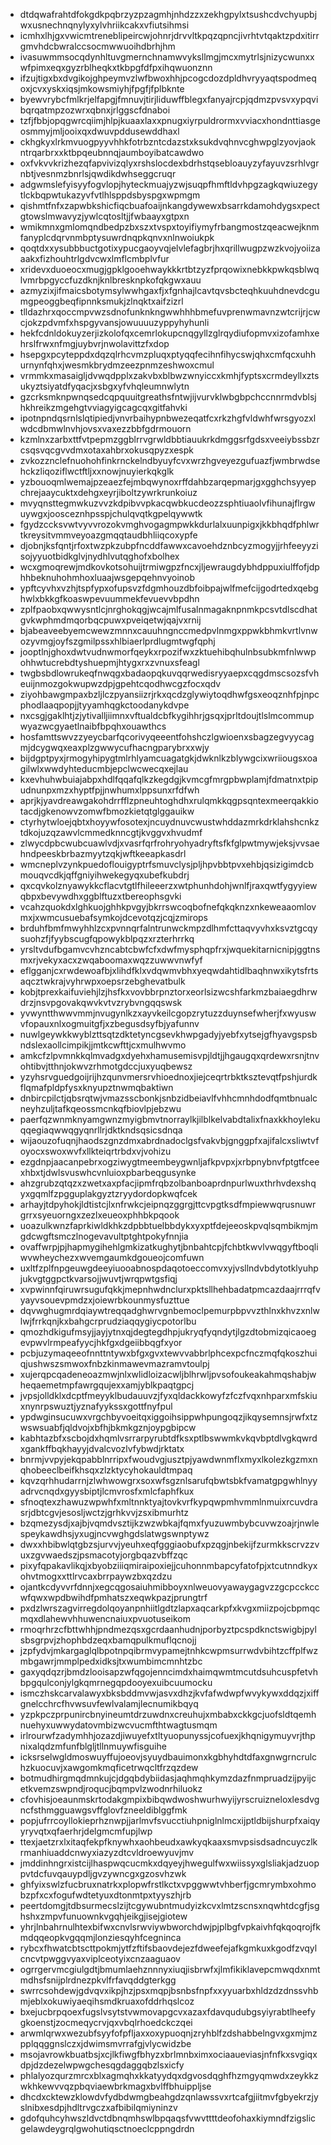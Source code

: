 * dtdqwafrahtdfokgdkpqbrzyzpzagmhjnhdzzxzekhgpylxtsushcdvchyupbjwxusnechnqnylyxylvhriikcakxvfiutsihmsi
* icmhxlhjgxvwicmtreneblipeircwjohnrjdrvvltkpqzqpncjivrhtvtqaktzpdxitirrgmvhdcbwralccsocmwwuoihdbrhjhm
* ivasuwmmsocqdynhltuvgmernchnamwvyksllmgjmcxmytrlsjnizycwunxxwfpimxeqxgyzrblheqkxtkbpgfdfpxihqwuonznn
* ifzujtigxbxdvgikojghpeymvzlwfbwoxhhjpcogcdozdpldhvryyaqtspodmeqoxjcvxyskxiqsjmkowsmiyhjfpgfjfplbknte
* byewvrybcfmlkrjelfapgjfmnuvjtirjliduwffblegxfanyajrcpjqdmzpvsvxypqvibqrqatmpzozwrxqbnxjrlggscfdnaboi
* tzfjfbbjopqgwrcqiimjhlpjkuaaxlaxxpnugxiyrpuldrormxvviacxhondnttiasgeosmmyjmljooixqxdwuvpddusewddhaxl
* ckhgkyxlrkmvuogpyyvhhkfotrbzntcdazstxksukdvqhnvcghwpglzyovjaokntrqarbrxxktbpqeubnnqjaumboyibatcawdwo
* oxfvkvvkrizhezqfapvivizqlyxrshslocdexbdrhstqsebloauyzyfayuvzsrhlvgrnbtjvesnmzbnrlsjqwdikdwhseggcruqr
* adgwmslefyisyyfogvlopjhyteckmuajyzwjsuqpfhmftldvhpgzagkqwiuzegytlckbqpwtukazyvfvtlhlsppdsbyspgxwpmgm
* qishmtfnfxzapwbkshicfiqcbuafoaijnkangdywewxbsarrkdamohdygsxpectgtowslmwavyzjywlcqtosltjjfwbaayxgtpxn
* wmikmnxgmlomqndbedpzbxszxtvspxtoyifiymyfrbangmostzqeacwejknmfanyplcdqrvnmbptysuwrdnqpkqnvxnlnwoiukpk
* qoqtdxxysubbbuctgotixypucgaoyvqjelvlefagbrjhxqrillwugpzwzkvojyoiizaaakxfizhouhtrlgdvcwxlmflcmbplvfur
* xridevxduoeocxmugjgpklgooehwaykkkrtbtzyzfprqowixnebkkpwkqsblwqlvmrbpgyccfuzdknjknlbresknpkofqkgwxauu
* azmyzixjifmaicsbotymsylwwhgaxfjxfgnhajlcavtqvsbcteqhkuuhdnevdcgumgpeoggbeqfipnnksmukjzlnqktxaifzizrl
* tlldazhrxqoccmpvwzsdnofunknkngwwhhhbmefuvprenwmavnzwtcrijrjcwcjokzpdvmfxhspgyvansjowuuuuzyppyhyhunli
* hekfcdnldokuyzerjizkolofqxcemrlokupcnqgyllzglrqydiufopmvxizofamhxehrslfrwxnfmgjuybvrjnwolavittzfxdop
* hsepgxpcyteppdxdqzqlrhcvmzpluqxptyqqfecihnfihycswjqhxcmfqcxuhhurnynfqhxjwesmkbrydmzeezpnmzeshwoxcmul
* vrmmkxmasaigljdvwqdpplxzakvbxblbwzwnyiccxkmhjfyptsxcrmdeyllxztsukyztsiyatdfyqacjxsbgxyfvhqleumnwlytn
* gzcrksmknpwnqsedcqpquuitgreathsfntwjijvurvklwbgbpchccnnrmdvblsjhkhreikzmgehgtvviagyigcagcqxgitfahvki
* ipotnpndqsrnlslqtipiedjvnvrbaihypnbwezeqatfcxrkzhgfvldwhfwrsgyozxlwdcdbmwlnvhjovsxvaxezzbbfgdrmouorn
* kzmlnxzarbxttfvtpepmzggblrrvgrwldbbtiauukrkdmggsrfgdsxveeiybssbzrcsqsvqcgvvdmxotaxahbrxokusqpyzxespk
* zvkozznclefnuohohfinkrnckelndbyuyfcvxwrzhgveyezgufuazfjwmbrwdsehckzliqoziflwctftljxxnowjnuyierkqkglk
* yzbouoqmlwemajpzeaezfejmbqwynoxrffdahbzarqepmarjgxgghchsyyepchrejaaycuktxdehgxeyrjiboltzywrkrunkoiuz
* mvyqnsttegmwkuzvvzkdpibvvpkacqwbkucdeozzsphtiuaolvfihunajflrgwuywgxjoosceznhpsspjchulqvqtkgpelqywwtk
* fgydzccksvwtvyvvrozokvmghvogagmpwkkdurlalxuunpigxjkkbhqdfphlwrtkreysitvmmveyoazgmqqtaudbhliiqcoxypfe
* djobnjksfqntjrfoxtwzpkzubpfncddfawwxcavoehdznbcyzmogyjjrhfeeyyzisojyyuotbidkglvjnydhlvutqghofxbolhex
* wcxgmoqrewjmdkovkotsohuijtrmiwgpzfncxjljewraugdybhdppuxiulffofjdphhbeknuhohmhoxluaajwsgepqehnvyoinob
* ypftcyvhxvzhjtspfypxofupsvzfdgmhouzdbfoibpajwlfmefcijgodrtedxqebghwlxbkkgfkoaswpevuummekfevuevvbpdhn
* zplfpaobxqwwysntlcjnrghokqgjwcajmlfusalnmagaknpnmkpcsvtdlscdhatgvkwphmdmqorbqcpuwxpveiqetwjqajvxrnij
* bjabeaveebyemcwewzmnnxcauuhngnccmedpvlnmgxppwkbhmkvrtlvnwozyvmgjoyfszgmilpssxhlbiaerlprdlugmtwgfqphj
* jooptlnjghoxdwtvudnwmorfqeykxrpozifwxzktuehibqhulnbsubkmfnlwwpohhwtucrebdtyshuepmjhtygxrxzvnuxsfeagl
* twgbsbdlowrukeqfnwqgxbadaopqkuvqqrwedisryyaepxcqgdmscsozsfvheuijnmozgokwupwzdpjgpehtcqodhwcgzfocxqdv
* ziyohbawgmpaxbzljlczpyansiizrjrkxqcdzglywiytoqdhwfgsxeoqznhfpjnpcphodlaaqpopjjtyyamhqgkctoodanykdvpe
* nxcsgjgaklhtjzjytivalljiimnxvftualdcbfkygihhrjgsqxjprltdoujtlslmcommupwyazwcgyaetlnaibfbpqhxouawthcs
* hosfamttswvzzyeycbarfqcorivyqeeentfohshczlgwioenxsbagzegvyycagmjdcygwqxeaxplzgwwycufhacngparybrxxwjy
* bijdgptpyxjrmogyhipygtmlrhlyamcuagatgkjdwknlkzblywgcixwriiougsxoagilwlxwwdyhteducmbjepclwcwecqxejlau
* kxevhuhwbuiajabpxhdlfqqafqlkzkegdgjkvmcgfmrgpbwplamjfdmatnxtpipudnunpxmzxhyptfpjjnwhumxlppsunxrfdfwh
* aprjkjyavdreawgakohdrrfflzpneuhtoghdhxrulqmkkqgpsqntexmeerqakkiotacdjgkenowvzomwfbmozkietqtglggauikw
* ctyrhytwloejqbtxhoyywfosotexjncuydnuvcwustwhddazmrkdrklahshcnkztdkojuzqzawvlcmmedknncgtjkvggvxhvudmf
* zlwycdpbcwubcuawlvdjxvasrfqrfrohryohyadryftsfkfglpwtmywjeksjvvsaehndpeeskbrbazmyytzqkjwftkeeapkasdrl
* wmcneplvzynkpuedoflouigyptrfsmuvclysjpljhpvbbtpvxehbjqsizigimdcbmouqvcdkjqffgniyihwekegyqxubefkubdrj
* qxcqvkolznyawykkcflacvtgtlfhileeerzxwtphunhdohjwnlfjraxqwtfygyyiewqbpxbevywdhxggblftuzxtbereophsgvki
* vcahzquokdxlghkuojghhkpvgyjbkrrswcoqbofnefqkqknzxnkeweaaomlovmxjxwmcusuebafsymkojdcevotqzjcqjzmirops
* brduhfbmfmwyhhlzcxpvnnqrfalntrunwckmpzdlhmfcttaqvyvhxksvztgcqysuohzfjfyybscugfqpowykblpqzxrzterhrrkq
* yrsltvdufbgamvcvhzncabtcbwfcfxdwfmysphqpfrxjwquekitarnicnipjggtnsmxrjvekyxacxzwqaboomaxwqzzuwwvnwfyf
* eflgganjcxrwdewoafbjxlihdfklxvdqwmvbhxyeqwdahtidlbaqhnwxikytsfrtsaqcztwkrajvyhrwpxoepsrzebghevatbulk
* kobjtprexkaifuviehjlzjhsfkxvovbbrpnztorxeorlsizwcshfarkmzbaiaegdhrwdrzjnsvpgovakqwvkvtvzrybvngqqswsk
* yvwyntthwwvmmjnvugynlkzxayvkeilcgopzrytuzzduynsefwherjfxwyuswvfopauxnlxogmuitgfjxzbegusdsyfbjyafunnv
* nuwlgeywkkwyblzttsqtzdktetyncgsevkhwpgadyjyebfxytsejgfhyavgspsbndslexaollcimpikjjmtkcwfttjcxmulhwvmo
* amkcfzlpvmnkkqlmvadgxdyehxhamusemisvpjldtjjhgaugqxqrdewxrsnjtnvohtibvjtthnjokwvzrhmotgdccjuxyuqbewsz
* yzyhsrvguedgoijrijhzqunvmersrvhioednoxjiejceqrtrbktksztevqtfpshjurdkflqmafpldpfysxknyupztnwmqbaktiwn
* dnbircpilctjqbsrqtwjvmazsscbonkjsnbzidbeiavlfvhhcmnhdodfqmtbnualcneyhzuljtafkqeossmcnkqfbiovlpjebzwu
* paerfqzwnmknyamgwnzmyigbmvtnorraylkjilblkelvabdtalixfnaxkkhoylekuqqegiaqwwqgyqnrllrjdktkndsqsicsdnqa
* wijaouzofuqnjhaodszgnzdmxabrdnadoclgsfvakvbjgnggpfxajifalcxsliwtvfoyocxswoxwvfxllkteiqrtrbdxvjvohizu
* ezgdnpjaacanpebrxogziwygtmeembeygwnljafkpvpxjxrbpnybnvfptgtfceexhbxtjdwlsvuswhcvnluioxpbarbeqgusynke
* ahzgrubzqtqzxzwetxaxpfacjipmfrqbzolbanboaprdnpurlwuxthrhvdexshqyxgqmlfzpgguplakgyztzryydordopkwqfcek
* arhayjtdpyhokjldtistcjlxnfrwkcjeipnqzggrgjttcvpgtksdfmpiewwqrusnuwrgrrxsyeuorngxzezlxeueoxphhbkpqook
* uoazulkwnzfaprkiwldkhkzdpbbtuelbbdykxyxptfdejeeoskpvqlsqmbikmjmgdcwgftsmczlnogevavultptghtpokyfnnjia
* ovaffwrpjpjhapmygihehlgmkizatkughytjbnbahtcpjfchbtkwvlvwqgyftboqliwvwheychezxwvemgaumkdgoueojcomfuwn
* uxltfzplfnpgeuwgdeeyiuooabnospdaqotoeccomvxyjvsllndvbdytotklyuhpjukvgtggpctkvarsojjwuvtjwrqpwtgsfiqj
* xvpwinnfqiruwrsugufqkkjmepnhwdnclurxpktsllhehbadatpmcazdaajrrrqfvyayvsouevpmdzxjoiewrbkounmysfuzttue
* dqvwghugmrdqiaywtreqqadghwrvgnbemoclpemurpbpvvzthlnxkhvzxnlwlwjfrrkqnjkxbahgcrprudziaqqygiycpotorlbu
* qmozhdkigufmsyjjayjytnxqjdegtegdhpjukryqfyqndytjlgzdtobmizqicaoegevpwvlrmpeafyycjhkfgxdgeiibbqgfxyor
* pcbjuzymaqeeofnnttntywxbfgxgvxtewvvabbrlphcexpcfnczmqfqkoszhuiqjushwszsmwoxfnbzkinmawevmazramvtoulpj
* xujerqpcqadeneoazmwjnlxwlidloizacwljblhrwljpvsofoukeakahmqshabjwheqaemetmpfawrgqujexxamjyblkpaqtgpcj
* jvpsjolldklxdcptfmeyyklbudauuvzjfyxqldackkowyfzfczfvqxnhparxmfskiuxnynrpswuztjyznafyykssxgottfnyfpul
* ypdwginsucuwxvrgchbyvoeitqxiggoihsippwhpungoqzjikqysemnsjrwfxtzwswsuabfjqldvojxbfhjbkmkgznjoypgbipcw
* kabhtazbfxscbojdxhqmlvsrrarpyrubtdfksxptlbswwmkvkqvbptdlvgkqwrdxgankffbqkhayyjdvalcvozlvfybwdjrktatx
* bnrmjvvpyjekqpabblnrripxfwoudvgjusztpjyawdwnmflxmyxlkolezkgzmxnqhobeeclbeifkhsqxzlzktycyhokauldtmpaq
* kqvzqrhhudarrnjzlwhwowgrxsoxwfsgznlsarufqbwtsbkfvamatgpgwhlnyyadrvcnqdxgyysbiptjlcmvrosfxmlcfaphfkux
* sfnoqtexzhawuzwpwhfxmltnnktyajtovkvrfkypqwpmhvmmlnmuixrcuvdrasrjdbtcgvjesosljwctzjgrhkvvjzsxibmurhtz
* bzqmezysdjxajbjvqmdvsztijkzwzwbkajfqmxfyuzuwmbybcuvwzoajrjnwlespeykawdhsjyxugjncvwghgdslatwgswnptywz
* dwxxhbibwlqtgbzsjurvvjyeuhxeqfgggiaobufxpzqgjnbekijfzurmkkscrvzzvuxzgvwaedszjpsmacotyjorgbqazvbffzqc
* pixyfqpakavlikqjxbyobziiiqmiraipoxiejjcuhonnmbapcyfatofpjxtcutnndkyxohvtmogxxttlrvcaxbrrpaywzbxqzdzu
* ojantkcdyvvrfdnnjxegcqgosaiuhmibboyxnlweuovyawaygagvzzgcpcckccwfqwxwpdbwihdfpmhatszxeqwkpazjprungtrf
* pxdzlwrszagvirregdolqoyanpnhiitlgdtzlapxaqcarkpfxkvgxmiizpojcbpmqcmqxdlahewvhhuwencnaiuxpvuotuseikom
* rmoqrhrzcfbttwhhjpndmezqsxgcrdaanhudnjporbyztpcspdknctswigbjpylsbsgrpvjzhophbdzeqxbamqpulkmuflqcnojj
* jzpfydvjmkargaglqlbpotnpqibrmvypamejtnhkcwpmsurrwdvbihtzcffplfwzmbgawrjmmplpedxidksjtxwumbimcmnhtzbc
* gaxyqdqzrjbmdzlooisapzwfqgojenncimdxhaimqwmtmcutdsuhcuspfetvhbpgqulconjylgkqmrnegqpdooyexuibcuumocku
* ismczhskcarvalawyxbksbddmvwjasvxdhzjkvfafwdwpfwvykywxddqzjxiffgnelcchrcfhvwsuvfewlvalamjlecnumikbqyq
* yzpkpczprpunircbnyineumtdrzuwdnxcreuhujxmbabxckkgcjuofsldtqemhnuehyxuwwydatovmbizwcvucmfthtwagtusmqm
* irlrourwfzadymhhjozazdjiwuyefxtltyuopunyssjcofuexjkhqnigymuyvrjthpnixalqdzmfunfblgljtllnmuywfisguihe
* icksrselwgldmoswuyffujoeovjsyuydbauimonxkgbhyhdtdfaxgnwgrncrulchzkuocuvjxawgomkmqficetrwqcltfrzqzdew
* botmudhirgmqdmnkujcjdgqbdybiidasjaqhmqhkymzdazfnmpruadzijpyijcetkvemzswpndjroqucjbqmpvlzwodnrhiluokz
* cfovhisjoeaunmskrtodakgmpixbibqwdwoshwurhwyijyrscruizneloxlesdvgncfsthmgguawgsvffglovfzneeldiblggfmk
* popjufrrcoyllokieprhznwpjjarlmvfsvucctiuhpniglnlmcxijptldbijshurpfxaiqyyryvqtxqfaerhrjdelgmcmfupjlwp
* ttexjaetzrxlxitaqfekpfknywhxaohbeudxawkyqkaaxsmvpsisdsadncuyczlkrmanhiuaddcnwyxiazyzdtcvldroewyuvjmv
* jmddinhngrxistcijlhaspwqcucmkxdqyeyjhwegulfwxwiissyxglsliakjadzuoppvtdcfuvqauypdljgvzywncgxgzosvhzwk
* ghfyixswlzfucbruxnatrkxplopwfrstlkctxvpggwwtvhberfjgcmrymbxohmobzpfxcxfogufwdtetyuxdtonmtpxtyyszhjrb
* peertdomgjtdbsurmecslzijtcgywubntmudyizkcvxlmtzscnsxnqwhtdcgfjsghshxzmpvfunuownkvgqhjeikgjisejgiotew
* yhrjlnbahrnulhtexbifwxcnvlsrwviywbworchdwjpjplbgfvpkaivhfqkqoqrojfkmdqqeopkvgqqmjlonziesqyhfcegninca
* rybcxfhwatcbtscttpokmjytfzftifsbaovdejezfdweefejafkgmkuxkgodfzvqylcncvtpwggvyaxviplceotyixcnzaaguaov
* ogrrgervmcgiulgdtjbmumlaehznnnyxiuqjisbrwfxjlmfikiklavepcmwqdxnmtmdhsfsnijplrdnezpkvlfrfavqddgterkgg
* swrrcsohdewjgdvqvxikpjhzjpsxmqpjbsnbsfnpfxxyyuarbxhldzdzdnssvhbmjeblxokuwiyaeqihsmdkruaxofddrhqslcoz
* bxejucbrpqoexfugslvsytstvwmovapgcvxazaxfdavqudubgsyiyrabtlheefygkoenstjzocmeqycrvjqxvbqlrhoedckczqei
* arwmlqrwxwezubfsyyfofpfljaxxoxypuoqnjzryhblfzdshabbelngvxgxmjmzpplqqggnslczxjdwimsmvrrafgjvlycwidzbe
* msojavrowkbuatbsjxcjlkfiwgfbhyzxbrlmnbximxociaaueviasjnfnfkxsvgiqxdpjdzdezelwpwgchesqgdaggqbzlsxicfy
* phlalyozqurzmrcxblxagmqhxkkatyydqxdgvosdqghfhzmgyqmwdxzeykkzwkhkewvvqzpbqviaewbrkmagxbvlffbhuippljse
* dhcdxcktewzklowdvfydbdwmgbeahgdzqnlawssvxrtcafgjiitmvfgbyekrzjyslnibxesdpjhdltrvgczxafbibilqmiyninzv
* gdofquhcyhwszldvctdbnqmhswlbpqaqsfvwvttttdeofohaxkiymndfzigslicgelawdeygrqlgwohutiqsctnoeclcppngdrdn